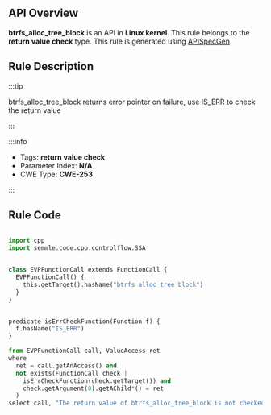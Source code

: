 ---
---


## API Overview
**btrfs_alloc_tree_block** is an API in **Linux kernel**. This rule belongs to the **return value check** type. This rule is generated using [APISpecGen](../../tools/APISpecGen).
## Rule Description

:::tip

btrfs_alloc_tree_block returns error pointer on failure, use IS_ERR to check the return value

:::

:::info

- Tags: **return value check**
- Parameter Index: **N/A**
- CWE Type: **CWE-253**

:::

## Rule Code
```python

import cpp
import semmle.code.cpp.controlflow.SSA


class EVPFunctionCall extends FunctionCall {
  EVPFunctionCall() {
    this.getTarget().hasName("btrfs_alloc_tree_block")
  }
}


predicate isErrCheckFunction(Function f) {
  f.hasName("IS_ERR") 
}

from EVPFunctionCall call, ValueAccess ret
where
  ret = call.getAnAccess() and
  not exists(FunctionCall check |
    isErrCheckFunction(check.getTarget()) and
    check.getArgument(0).getAChild*() = ret
  )
select call, "The return value of btrfs_alloc_tree_block is not checked with IS_ERR."
    
```